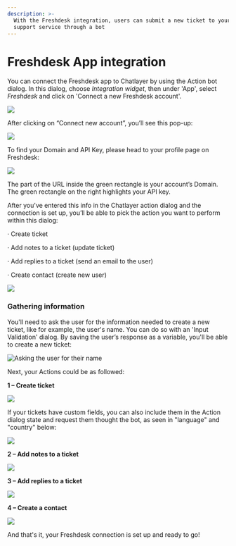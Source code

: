 ```yaml
---
description: >-
  With the Freshdesk integration, users can submit a new ticket to your customer
  support service through a bot
---
```


# Freshdesk App integration

You can connect the Freshdesk app to Chatlayer by using the Action bot dialog. In this dialog, choose _Integration widget_, then under 'App', select _Freshdesk_ and click on 'Connect a new Freshdesk account'.

![](<../../.gitbook/assets/image (678) (1).png>)

After clicking on “Connect new account”, you’ll see this pop-up:

![](<../../.gitbook/assets/image (673).png>)

To find your Domain and API Key, please head to your profile page on Freshdesk:

![](<../../.gitbook/assets/image (674).png>)

The part of the URL inside the green rectangle is your account’s Domain. The green rectangle on the right highlights your API key.

After you've entered this info in the Chatlayer action dialog and the connection is set up, you’ll be able to pick the action you want to perform within this dialog:

· Create ticket

· Add notes to a ticket (update ticket)

· Add replies to a ticket (send an email to the user)

· Create contact (create new user)

![](<../../.gitbook/assets/image (677) (2).png>)

### **Gathering information**

You'll need to ask the user for the information needed to create a new ticket, like for example, the user's name. You can do so with an 'Input Validation' dialog. By saving the user’s response as a variable, you'll be able to create a new ticket:

![Asking the user for their name](<../../.gitbook/assets/image (695) (1).png>)

Next, your Actions could be as followed:

**1 – Create ticket**

![](<../../.gitbook/assets/image (690) (1).png>)

If your tickets have custom fields, you can also include them in the Action dialog state and request them thought the bot, as seen in "language" and "country" below:

![](<../../.gitbook/assets/image (706).png>)

**2 – Add notes to a ticket**

![](<../../.gitbook/assets/image (687) (1).png>)

**3 – Add replies to a ticket**&#x20;

![](<../../.gitbook/assets/image (679) (1).png>)

**4 – Create a contact**

![](<../../.gitbook/assets/image (681) (1).png>)

&#x20;And that's it, your Freshdesk connection is set up and ready to go!
